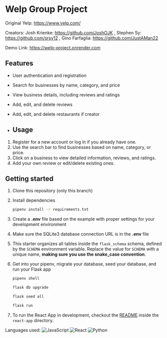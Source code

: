 # Welp Group Project

Original Yelp: https://www.yelp.com/

Creators: Josh Krienke: https://github.com/JoshOJK , Stephen Sy: https://github.com/srsy12 , Gino Farfaglia: https://github.com/JustAMan22

Demo Link: https://welp-project.onrender.com

## Features

- User authentication and registration
- Search for businesses by name, category, and price
- View business details, including reviews and ratings
- Add, edit, and delete reviews
- Add, edit, and delete restaurants if creator

- ## Usage

1. Register for a new account or log in if you already have one.
2. Use the search bar to find businesses based on name, category, or price.
3. Click on a business to view detailed information, reviews, and ratings.
4. Add your own review or edit/delete existing ones.

## Getting started
1. Clone this repository (only this branch)

2. Install dependencies

      ```bash
      pipenv install -r requirements.txt
      ``` 

3. Create a **.env** file based on the example with proper settings for your
   development environment

4. Make sure the SQLite3 database connection URL is in the **.env** file

5. This starter organizes all tables inside the `flask_schema` schema, defined
   by the `SCHEMA` environment variable.  Replace the value for
   `SCHEMA` with a unique name, **making sure you use the snake_case
   convention**.

6. Get into your pipenv, migrate your database, seed your database, and run your Flask app

   ```bash
   pipenv shell
   ```

   ```bash
   flask db upgrade
   ```

   ```bash
   flask seed all
   ```

   ```bash
   flask run
   ```

7. To run the React App in development, checkout the [README](./react-app/README.md) inside the `react-app` directory.

Languages used: 
![JavaScript](https://img.shields.io/badge/JavaScript-ES6-yellow)
![React](https://img.shields.io/badge/React-16-blue)
![Python](https://img.shields.io/badge/Python-3.9.4-blue)






